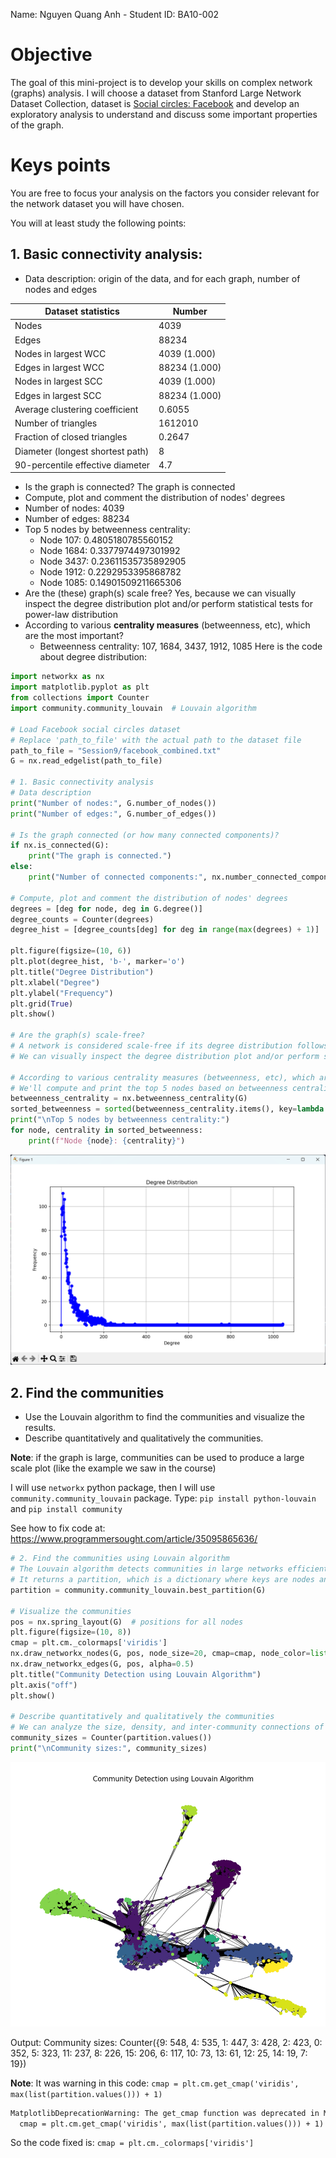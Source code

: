 Name: Nguyen Quang Anh - Student ID: BA10-002
# Objective
The goal of this mini-project is to develop your skills on complex network (graphs) analysis. I will choose a dataset from Stanford Large Network Dataset Collection, dataset is [Social circles: Facebook](https://snap.stanford.edu/data/ego-Facebook.html) and develop an exploratory analysis to understand and discuss some important properties of the graph.

# Keys points
You are free to focus your analysis on the factors you consider relevant for the network dataset you will have chosen.

You will at least study the following points:

## 1. Basic connectivity analysis:
- Data description: origin of the data, and for each graph, number of nodes and edges

| Dataset statistics               | Number        |
|----------------------------------|---------------|
| Nodes                            | 4039          |
| Edges                            | 88234         |
| Nodes in largest WCC             | 4039 (1.000)  |
| Edges in largest WCC             | 88234 (1.000) |
| Nodes in largest SCC             | 4039 (1.000)  |
| Edges in largest SCC             | 88234 (1.000) |
| Average clustering coefficient   | 0.6055        |
| Number of triangles              | 1612010       |
| Fraction of closed triangles     | 0.2647        |
| Diameter (longest shortest path) | 8             |
| 90-percentile effective diameter | 4.7           |
- Is the graph is connected? The graph is connected
- Compute, plot and comment the distribution of nodes' degrees
- Number of nodes: 4039
- Number of edges: 88234
- Top 5 nodes by betweenness centrality:
  - Node 107: 0.4805180785560152
  - Node 1684: 0.3377974497301992
  - Node 3437: 0.23611535735892905
  - Node 1912: 0.2292953395868782
  - Node 1085: 0.14901509211665306
- Are the (these) graph(s) scale free? Yes, because we can visually inspect the degree distribution plot and/or perform statistical tests for power-law distribution
- According to various **centrality measures** (betweenness, etc), which are the most important?
  - Betweenness centrality: 107, 1684, 3437, 1912, 1085
Here is the code about degree distribution:

```python
import networkx as nx
import matplotlib.pyplot as plt
from collections import Counter
import community.community_louvain  # Louvain algorithm

# Load Facebook social circles dataset
# Replace 'path_to_file' with the actual path to the dataset file
path_to_file = "Session9/facebook_combined.txt"
G = nx.read_edgelist(path_to_file)

# 1. Basic connectivity analysis
# Data description
print("Number of nodes:", G.number_of_nodes())
print("Number of edges:", G.number_of_edges())

# Is the graph connected (or how many connected components)?
if nx.is_connected(G):
    print("The graph is connected.")
else:
    print("Number of connected components:", nx.number_connected_components(G))

# Compute, plot and comment the distribution of nodes' degrees
degrees = [deg for node, deg in G.degree()]
degree_counts = Counter(degrees)
degree_hist = [degree_counts[deg] for deg in range(max(degrees) + 1)]

plt.figure(figsize=(10, 6))
plt.plot(degree_hist, 'b-', marker='o')
plt.title("Degree Distribution")
plt.xlabel("Degree")
plt.ylabel("Frequency")
plt.grid(True)
plt.show()

# Are the graph(s) scale-free?
# A network is considered scale-free if its degree distribution follows a power-law distribution
# We can visually inspect the degree distribution plot and/or perform statistical tests for power-law distribution

# According to various centrality measures (betweenness, etc), which are the most important nodes?
# We'll compute and print the top 5 nodes based on betweenness centrality
betweenness_centrality = nx.betweenness_centrality(G)
sorted_betweenness = sorted(betweenness_centrality.items(), key=lambda x: x[1], reverse=True)[:5]
print("\nTop 5 nodes by betweenness centrality:")
for node, centrality in sorted_betweenness:
    print(f"Node {node}: {centrality}")
```

![Degree distribution](degree_distribution.png)
## 2. Find the communities
- Use the Louvain algorithm to find the communities and visualize the results.
- Describe quantitatively and qualitatively the communities.

**Note**: if the graph is large, communities can be used to produce a large scale plot (like the example we saw in the course)

I will use `networkx` python package, then I will use `community.community_louvain` package. Type: `pip install python-louvain` and `pip install community`

See how to fix code at: https://www.programmersought.com/article/35095865636/

```python
# 2. Find the communities using Louvain algorithm
# The Louvain algorithm detects communities in large networks efficiently
# It returns a partition, which is a dictionary where keys are nodes and values are community IDs
partition = community.community_louvain.best_partition(G)

# Visualize the communities
pos = nx.spring_layout(G)  # positions for all nodes
plt.figure(figsize=(10, 8))
cmap = plt.cm._colormaps['viridis']
nx.draw_networkx_nodes(G, pos, node_size=20, cmap=cmap, node_color=list(partition.values()))
nx.draw_networkx_edges(G, pos, alpha=0.5)
plt.title("Community Detection using Louvain Algorithm")
plt.axis("off")
plt.show()

# Describe quantitatively and qualitatively the communities
# We can analyze the size, density, and inter-community connections of the detected communities
community_sizes = Counter(partition.values())
print("\nCommunity sizes:", community_sizes)
```
![community detection using louvain algorithm](community_detection_using_louvain_algorithm.png)

Output: Community sizes: Counter({9: 548, 4: 535, 1: 447, 3: 428, 2: 423, 0: 352, 5: 323, 11: 237, 8: 226, 15: 206, 6: 117, 10: 73, 13: 61, 12: 25, 14: 19, 7: 19})

**Note**: It was warning in this code:  `cmap = plt.cm.get_cmap('viridis', max(list(partition.values())) + 1)`
```txt
MatplotlibDeprecationWarning: The get_cmap function was deprecated in Matplotlib 3.7 and will be removed two minor releases later. Use ``matplotlib.colormaps[name]`` or ``matplotlib.colormaps.get_cmap(obj)`` instead.
  cmap = plt.cm.get_cmap('viridis', max(list(partition.values())) + 1)
```
So the code fixed is: `cmap = plt.cm._colormaps['viridis']`